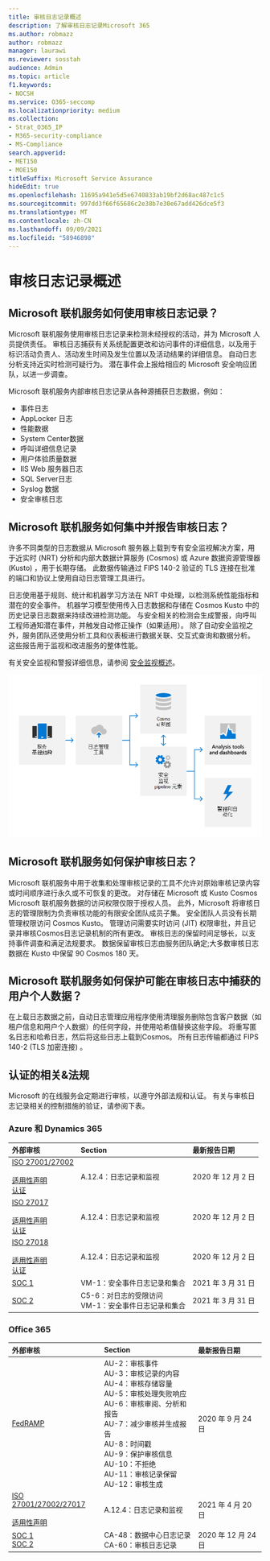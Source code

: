 ```yaml
---
title: 审核日志记录概述
description: 了解审核日志记录Microsoft 365
ms.author: robmazz
author: robmazz
manager: laurawi
ms.reviewer: sosstah
audience: Admin
ms.topic: article
f1.keywords:
- NOCSH
ms.service: O365-seccomp
ms.localizationpriority: medium
ms.collection:
- Strat_O365_IP
- M365-security-compliance
- MS-Compliance
search.appverid:
- MET150
- MOE150
titleSuffix: Microsoft Service Assurance
hideEdit: true
ms.openlocfilehash: 11695a941e5d5e6740833ab19bf2d68ac487c1c5
ms.sourcegitcommit: 997dd3f66f65686c2e38b7e30e67add426dce5f3
ms.translationtype: MT
ms.contentlocale: zh-CN
ms.lasthandoff: 09/09/2021
ms.locfileid: "58946898"
---
```

# <a name="audit-logging-overview"></a>审核日志记录概述

## <a name="how-do-microsoft-online-services-employ-audit-logging"></a>Microsoft 联机服务如何使用审核日志记录？

Microsoft 联机服务使用审核日志记录来检测未经授权的活动，并为 Microsoft 人员提供责任。 审核日志捕获有关系统配置更改和访问事件的详细信息，以及用于标识活动负责人、活动发生时间及发生位置以及活动结果的详细信息。 自动日志分析支持近实时检测可疑行为。 潜在事件会上报给相应的 Microsoft 安全响应团队，以进一步调查。

Microsoft 联机服务内部审核日志记录从各种源捕获日志数据，例如：

- 事件日志
- AppLocker 日志
- 性能数据
- System Center数据
- 呼叫详细信息记录
- 用户体验质量数据
- IIS Web 服务器日志
- SQL Server日志
- Syslog 数据
- 安全审核日志

## <a name="how-do-microsoft-online-services-centralize-and-report-on-audit-logs"></a>Microsoft 联机服务如何集中并报告审核日志？

许多不同类型的日志数据从 Microsoft 服务器上载到专有安全监视解决方案，用于近实时 (NRT) 分析和内部大数据计算服务 (Cosmos) 或 Azure 数据资源管理器 (Kusto) ，用于长期存储。 此数据传输通过 FIPS 140-2 验证的 TLS 连接在批准的端口和协议上使用自动日志管理工具进行。

日志使用基于规则、统计和机器学习方法在 NRT 中处理，以检测系统性能指标和潜在的安全事件。 机器学习模型使用传入日志数据和存储在 Cosmos Kusto 中的历史记录日志数据来持续改进检测功能。 与安全相关的检测会生成警报，向呼叫工程师通知潜在事件，并触发自动修正操作（如果适用）。 除了自动安全监视之外，服务团队还使用分析工具和仪表板进行数据关联、交互式查询和数据分析。 这些报告用于监视和改进服务的整体性能。

有关安全监视和警报详细信息，请参阅 [安全监视概述](assurance-security-monitoring.md)。

![审核数据流。](../media/assurance-audit-data-flow.png)

## <a name="how-do-microsoft-online-services-protect-audit-logs"></a>Microsoft 联机服务如何保护审核日志？

Microsoft 联机服务中用于收集和处理审核记录的工具不允许对原始审核记录内容或时间顺序进行永久或不可恢复的更改。 对存储在 Microsoft 或 Kusto Cosmos Microsoft 联机服务数据的访问权限仅限于授权人员。 此外，Microsoft 将审核日志的管理限制为负责审核功能的有限安全团队成员子集。 安全团队人员没有长期管理权限访问 Cosmos Kusto。 管理访问需要实时访问 (JIT) 权限审批，并且记录并审核Cosmos日志记录机制的所有更改。 审核日志的保留时间足够长，以支持事件调查和满足法规要求。 数据保留审核日志由服务团队确定;大多数审核日志数据在 Kusto 中保留 90 Cosmos 180 天。

## <a name="how-do-microsoft-online-services-protect-user-personal-data-that-may-be-captured-in-audit-logs"></a>Microsoft 联机服务如何保护可能在审核日志中捕获的用户个人数据？

在上载日志数据之前，自动日志管理应用程序使用清理服务删除包含客户数据（如租户信息和用户个人数据）的任何字段，并使用哈希值替换这些字段。 将重写匿名日志和哈希日志，然后将这些日志上载到Cosmos。 所有日志传输都通过 FIPS 140-2 (TLS 加密连接) 。

## <a name="related-external-regulations--certifications"></a>认证的相关&法规

Microsoft 的在线服务会定期进行审核，以遵守外部法规和认证。 有关与审核日志记录相关的控制措施的验证，请参阅下表。

### <a name="azure-and-dynamics-365"></a>Azure 和 Dynamics 365

| **外部审核** | **Section** | **最新报告日期** |
|:--------------------|:------------|:-----------------------|
| [ISO 27001/27002](https://servicetrust.microsoft.com/ViewPage/MSComplianceGuideV3?command=Download&downloadType=Document&downloadId=e9116047-f327-430c-a83f-166b7e561ad6&tab=7027ead0-3d6b-11e9-b9e1-290b1eb4cdeb&docTab=7027ead0-3d6b-11e9-b9e1-290b1eb4cdeb_ISO_Reports) <br><br> [适用性声明](https://servicetrust.microsoft.com/ViewPage/MSComplianceGuideV3?command=Download&downloadType=Document&downloadId=00af6c3e-7f3e-4e0d-8b0e-79f45ef2cef1&tab=7027ead0-3d6b-11e9-b9e1-290b1eb4cdeb&docTab=7027ead0-3d6b-11e9-b9e1-290b1eb4cdeb_ISO_Reports) <br> [认证](https://servicetrust.microsoft.com/ViewPage/MSComplianceGuideV3?command=Download&downloadType=Document&downloadId=d7af5304-3a31-40e6-9abb-e26352305d41&tab=7027ead0-3d6b-11e9-b9e1-290b1eb4cdeb&docTab=7027ead0-3d6b-11e9-b9e1-290b1eb4cdeb_ISO_Reports) | A.12.4：日志记录和监视 | 2020 年 12 月 2 日 |
| [ISO 27017](https://servicetrust.microsoft.com/ViewPage/MSComplianceGuideV3?command=Download&downloadType=Document&downloadId=e9116047-f327-430c-a83f-166b7e561ad6&tab=7027ead0-3d6b-11e9-b9e1-290b1eb4cdeb&docTab=7027ead0-3d6b-11e9-b9e1-290b1eb4cdeb_ISO_Reports) <br><br> [适用性声明](https://servicetrust.microsoft.com/ViewPage/MSComplianceGuideV3?command=Download&downloadType=Document&downloadId=a3bca0ac-867d-4204-b66b-13665f5f1e8d&tab=7027ead0-3d6b-11e9-b9e1-290b1eb4cdeb&docTab=7027ead0-3d6b-11e9-b9e1-290b1eb4cdeb_ISO_Reports) <br> [认证](https://servicetrust.microsoft.com/ViewPage/MSComplianceGuideV3?command=Download&downloadType=Document&downloadId=25718a8a-f34d-41e1-a95a-c49246508787&tab=7027ead0-3d6b-11e9-b9e1-290b1eb4cdeb&docTab=7027ead0-3d6b-11e9-b9e1-290b1eb4cdeb_ISO_Reports) | A.12.4：日志记录和监视 | 2020 年 12 月 2 日 |
| [ISO 27018](https://servicetrust.microsoft.com/ViewPage/MSComplianceGuideV3?command=Download&downloadType=Document&downloadId=e9116047-f327-430c-a83f-166b7e561ad6&tab=7027ead0-3d6b-11e9-b9e1-290b1eb4cdeb&docTab=7027ead0-3d6b-11e9-b9e1-290b1eb4cdeb_ISO_Reports) <br><br> [适用性声明](https://servicetrust.microsoft.com/ViewPage/MSComplianceGuideV3?command=Download&downloadType=Document&downloadId=00af6c3e-7f3e-4e0d-8b0e-79f45ef2cef1&tab=7027ead0-3d6b-11e9-b9e1-290b1eb4cdeb&docTab=7027ead0-3d6b-11e9-b9e1-290b1eb4cdeb_ISO_Reports) <br> [认证](https://servicetrust.microsoft.com/ViewPage/MSComplianceGuideV3?command=Download&downloadType=Document&downloadId=56904fc3-0942-4ff5-9eef-7cabc751a25c&tab=7027ead0-3d6b-11e9-b9e1-290b1eb4cdeb&docTab=7027ead0-3d6b-11e9-b9e1-290b1eb4cdeb_ISO_Reports) | A.12.4：日志记录和监视 | 2020 年 12 月 2 日 |
| [SOC 1](https://servicetrust.microsoft.com/ViewPage/MSComplianceGuideV3?command=Download&downloadType=Document&downloadId=b8721ebd-af20-42fe-b22f-8332b0a19517&tab=7027ead0-3d6b-11e9-b9e1-290b1eb4cdeb&docTab=7027ead0-3d6b-11e9-b9e1-290b1eb4cdeb_SOC_%2F_SSAE_16_Reports) | VM-1：安全事件日志记录和集合 | 2021 年 3 月 31 日 |
| [SOC 2](https://servicetrust.microsoft.com/ViewPage/MSComplianceGuideV3?command=Download&downloadType=Document&downloadId=234a0f57-83c1-4afc-a586-a0e7a59592f7&tab=7027ead0-3d6b-11e9-b9e1-290b1eb4cdeb&docTab=7027ead0-3d6b-11e9-b9e1-290b1eb4cdeb_SOC_%2F_SSAE_16_Reports) | C5-6：对日志的受限访问 <br> VM-1：安全事件日志记录和集合 | 2021 年 3 月 31 日 |

### <a name="office-365"></a>Office 365

| **外部审核** | **Section** | **最新报告日期** |
|:--------------------|:------------|:-----------------------|
| [FedRAMP](https://compliance.microsoft.com/compliancemanager) | AU-2：审核事件 <br> AU-3：审核记录的内容 <br> AU-4：审核存储容量 <br> AU-5：审核处理失败响应 <br> AU-6：审核审阅、分析和报告 <br> AU-7：减少审核并生成报告 <br> AU-8：时间戳 <br> AU-9：保护审核信息  <br> AU-10：不拒绝 <br> AU-11：审核记录保留 <br> AU-12：审核生成  | 2020 年 9 月 24 日 |
| [ISO 27001/27002/27017](https://servicetrust.microsoft.com/ViewPage/MSComplianceGuideV3?command=Download&downloadType=Document&downloadId=8d625374-4f2d-49f8-9d37-a4281ba98222&tab=7027ead0-3d6b-11e9-b9e1-290b1eb4cdeb&docTab=7027ead0-3d6b-11e9-b9e1-290b1eb4cdeb_ISO_Reports) <br><br> [适用性声明](https://servicetrust.microsoft.com/ViewPage/MSComplianceGuideV3?command=Download&downloadType=Document&downloadId=c0df4ce8-c77e-4183-84eb-c8688470d8b1&tab=7027ead0-3d6b-11e9-b9e1-290b1eb4cdeb&docTab=7027ead0-3d6b-11e9-b9e1-290b1eb4cdeb_ISO_Reports) | A.12.4：日志记录和监视 | 2021 年 4 月 20 日 |
| [SOC 1](https://servicetrust.microsoft.com/ViewPage/MSComplianceGuideV3?command=Download&downloadType=Document&downloadId=90df3f9c-3aaf-4dbf-99d0-ca9f2991721b&tab=7027ead0-3d6b-11e9-b9e1-290b1eb4cdeb&docTab=7027ead0-3d6b-11e9-b9e1-290b1eb4cdeb_SOC_%2F_SSAE_16_Reports) <br> [SOC 2](https://servicetrust.microsoft.com/ViewPage/MSComplianceGuideV3?command=Download&downloadType=Document&downloadId=a73c1738-7892-42b7-acd3-87b6371c53f6&tab=7027ead0-3d6b-11e9-b9e1-290b1eb4cdeb&docTab=7027ead0-3d6b-11e9-b9e1-290b1eb4cdeb_SOC_%2F_SSAE_16_Reports) | CA-48：数据中心日志记录 <br> CA-60：审核日志记录 | 2020 年 12 月 24 日 |